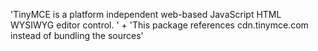 'TinyMCE is a platform independent web-based JavaScript HTML WYSIWYG editor control. ' +
    'This package references cdn.tinymce.com instead of bundling the sources'